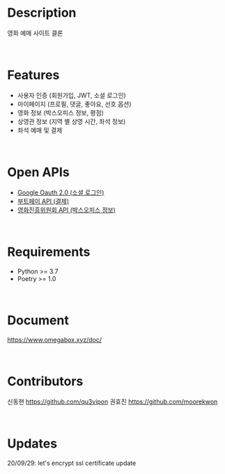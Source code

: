 # Description
영화 예매 사이트 클론

<br>

# Features
- 사용자 인증 (회원가입, JWT, 소셜 로그인)
- 마이페이지 (프로필, 댓글, 좋아요, 선호 옵션)
- 영화 정보 (박스오피스 정보, 평점)
- 상영관 정보 (지역 별 상영 시간, 좌석 정보)
- 좌석 예매 및 결제

<br>

# Open APIs
- [Google Oauth 2.0 (소셜 로그인)](https://developers.google.com/identity/protocols/oauth2)
- [부트페이 API (결제)](https://docs.bootpay.co.kr/)
- [영화진흥위원회 API (박스오피스 정보)](http://www.kobis.or.kr/kobisopenapi/homepg/main/main.do)

<br>

# Requirements
- Python >= 3.7
- Poetry >= 1.0

<br>

# Document
https://www.omegabox.xyz/doc/

<br>

# Contributors
신동현 https://github.com/qu3vipon 권효진 https://github.com/moorekwon

<br>

# Updates
20/09/29: let's encrypt ssl certificate update
